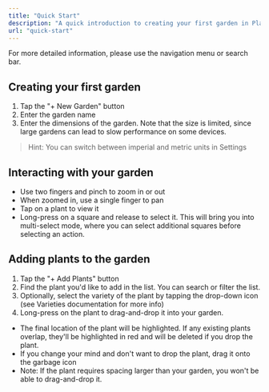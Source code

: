 ```yaml
---
title: "Quick Start"
description: "A quick introduction to creating your first garden in Planter"
url: "quick-start"
---
```


For more detailed information, please use the navigation menu or search bar.

## Creating your first garden
1. Tap the "+ New Garden" button
2. Enter the garden name
3. Enter the dimensions of the garden. Note that the size is limited, since large gardens can lead to slow performance on some devices.

> Hint: You can switch between imperial and metric units in Settings

## Interacting with your garden
- Use two fingers and pinch to zoom in or out
- When zoomed in, use a single finger to pan
- Tap on a plant to view it
- Long-press on a square and release to select it. This will bring you into multi-select mode, where you can select additional squares before selecting an action.

## Adding plants to the garden
1. Tap the "+ Add Plants" button
2. Find the plant you'd like to add in the list. You can search or filter the list.
3. Optionally, select the variety of the plant by tapping the drop-down icon (see Varieties documentation for more info)
4. Long-press on the plant to drag-and-drop it into your garden.
- The final location of the plant will be highlighted. If any existing plants overlap, they'll be highlighted in red and will be deleted if you drop the plant.
- If you change your mind and don't want to drop the plant, drag it onto the garbage icon
- Note: If the plant requires spacing larger than your garden, you won't be able to drag-and-drop it.
